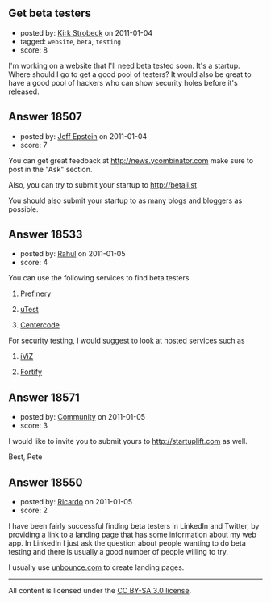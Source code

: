 ## Get beta testers

- posted by: [Kirk Strobeck](https://stackexchange.com/users/-1/6349-kirk-strobeck) on 2011-01-04
- tagged: `website`, `beta`, `testing`
- score: 8

I'm working on a website that I'll need beta tested soon. It's a startup. Where should I go to get a good pool of testers? It would also be great to have a good pool of hackers who can show security holes before it's released.


## Answer 18507

- posted by: [Jeff Epstein](https://stackexchange.com/users/-1/3666-jeff-epstein) on 2011-01-04
- score: 7

You can get great feedback at http://news.ycombinator.com make sure to post in the "Ask" section.

Also, you can try to submit your startup to http://betali.st 

You should also submit your startup to as many blogs and bloggers as possible.  




## Answer 18533

- posted by: [Rahul](https://stackexchange.com/users/-1/2109-rahul) on 2011-01-05
- score: 4

<p>You can use the following services to find beta testers.</p>

<ol>
<li><p><a href="http://www.prefinery.com/" rel="nofollow">Prefinery</a></p></li>
<li><p><a href="https://www.utest.com/" rel="nofollow">uTest</a></p></li>
<li><p><a href="http://www.centercode.com/" rel="nofollow">Centercode</a></p></li>
</ol>

<p>For security testing, I would suggest to look at hosted services such as</p>

<ol>
<li><p><a href="http://www.ivizsecurity.com/" rel="nofollow">iViZ</a> </p></li>
<li><p><a href="https://www.fortify.com/products/fortify-on-demand/index.html" rel="nofollow">Fortify</a></p></li>
</ol>



## Answer 18571

- posted by: [Community](https://stackexchange.com/users/-1/-1-community) on 2011-01-05
- score: 3

I would like to invite you to submit yours to http://startuplift.com as well.

Best, Pete


## Answer 18550

- posted by: [Ricardo](https://stackexchange.com/users/-1/42-ricardo) on 2011-01-05
- score: 2

<p>I have been fairly successful finding beta testers in LinkedIn and Twitter, by providing a link to a landing page that has some information about my web app. In LinkedIn I just ask the question about people wanting to do beta testing and there is usually a good number of people willing to try. </p>

<p>I usually use <a href="http://unbounce.com" rel="nofollow">unbounce.com</a> to create landing pages.</p>




---

All content is licensed under the [CC BY-SA 3.0 license](https://creativecommons.org/licenses/by-sa/3.0/).
